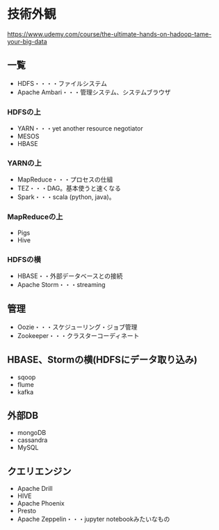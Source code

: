 # 技術外観

https://www.udemy.com/course/the-ultimate-hands-on-hadoop-tame-your-big-data

## 一覧
- HDFS・・・・ファイルシステム
- Apache Ambari・・・管理システム、システムブラウザ

### HDFSの上
- YARN・・・yet another resource negotiator
- MESOS
- HBASE

### YARNの上
- MapReduce・・・プロセスの仕組
- TEZ・・・DAG。基本使うと速くなる
- Spark・・・scala (python, java)。

### MapReduceの上
- Pigs
- Hive

### HDFSの横
- HBASE・・外部データベースとの接続
- Apache Storm・・・streaming

## 管理
- Oozie・・・スケジューリング・ジョブ管理
- Zookeeper・・・クラスターコーディネート

## HBASE、Stormの横(HDFSにデータ取り込み)
- sqoop
- flume
- kafka

## 外部DB
- mongoDB
- cassandra
- MySQL

## クエリエンジン
- Apache Drill
- HIVE
- Apache Phoenix
- Presto
- Apache Zeppelin・・・jupyter notebookみたいなもの


